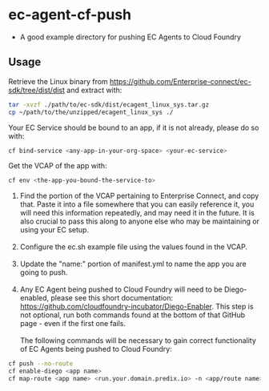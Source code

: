 # ec-agent-cf-push
 - A good example directory for pushing EC Agents to Cloud Foundry

## Usage
Retrieve the Linux binary from https://github.com/Enterprise-connect/ec-sdk/tree/dist/dist and extract with:
```bash
tar -xvzf ./path/to/ec-sdk/dist/ecagent_linux_sys.tar.gz
cp ~/path/to/the/unzipped/ecagent_linux_sys ./
```
Your EC Service should be bound to an app, if it is not already, please do so with:
```bash
cf bind-service <any-app-in-your-org-space> <your-ec-service>
```
Get the VCAP of the app with:
```bash
cf env <the-app-you-bound-the-service-to>
```

1. Find the portion of the VCAP pertaining to Enterprise Connect, and copy that. Paste it into a file somewhere that you can easily reference it, you will need this information repeatedly, and may need it in the future. It is also crucial to pass this along to anyone else who may be maintaining or using your EC setup. <br/><br/>
2. Configure the ec.sh example file using the values found in the VCAP. <br/><br/>
3. Update the "name:" portion of manifest.yml to name the app you are going to push. <br/> <br/>
4. Any EC Agent being pushed to Cloud Foundry will need to be Diego-enabled, please see this short documentation: https://github.com/cloudfoundry-incubator/Diego-Enabler. This step is not optional, run both commands found at the bottom of that GitHub page - even if the first one fails. <br/> <br/>
The following commands will be necessary to gain correct functionality of EC Agents being pushed to Cloud Foundry: <br/>
```bash
cf push --no-route 
cf enable-diego <app name>
cf map-route <app name> <run.your.domain.predix.io> -n <app/route name>
```

